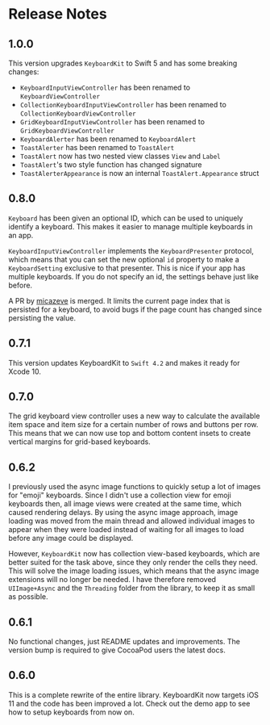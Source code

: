 # Release Notes


## 1.0.0

This version upgrades `KeyboardKit` to Swift 5 and has some breaking changes:

* `KeyboardInputViewController` has been renamed to `KeyboardViewController`
* `CollectionKeyboardInputViewController` has been renamed to `CollectionKeyboardViewController`
* `GridKeyboardInputViewController` has been renamed to `GridKeyboardViewController`
* `KeyboardAlerter` has been renamed to `KeyboardAlert`
* `ToastAlerter` has been renamed to `ToastAlert`
* `ToastAlert` now has two nested view classes `View` and `Label`
* `ToastAlert`'s two style function has changed signature
* `ToastAlerterAppearance` is now an internal `ToastAlert.Appearance` struct


## 0.8.0

`Keyboard` has been given an optional ID, which can be used to uniquely identify
a keyboard. This makes it easier to manage multiple keyboards in an app.

`KeyboardInputViewController` implements the `KeyboardPresenter` protocol, which
means that you can set the new optional `id` property to make a `KeyboardSetting`
exclusive to that presenter. This is nice if your app has multiple keyboards. If
you do not specify an id, the settings behave just like before.

A PR by [micazeve](https://github.com/micazeve) is merged. It limits the current
page index that is persisted for a keyboard, to avoid bugs if the page count has
changed since persisting the value.


## 0.7.1

This version updates KeyboardKit to `Swift 4.2` and makes it ready for Xcode 10.


## 0.7.0

The grid keyboard view controller uses a new way to calculate the available item
space and item size for a certain number of rows and buttons per row. This means
that we can now use top and bottom content insets to create vertical margins for
grid-based keyboards.


## 0.6.2

I previously used the async image functions to quickly setup a lot of images for
"emoji" keyboards. Since I didn't use a collection view for emoji keyboards then,
all image views were created at the same time, which caused rendering delays. By
using the async image approach, image loading was moved from the main thread and
allowed individual images to appear when they were loaded instead of waiting for
all images to load before any image could be displayed.

However, `KeyboardKit` now has collection view-based keyboards, which are better
suited for the task above, since they only render the cells they need. This will
solve the image loading issues, which means that the async image extensions will
no longer be needed. I have therefore removed `UIImage+Async` and the `Threading`
folder from the library, to keep it as small as possible.


## 0.6.1

No functional changes, just README updates and improvements. The version bump is
required to give CocoaPod users the latest docs.


## 0.6.0

This is a complete rewrite of the entire library. KeyboardKit now targets iOS 11
and the code has been improved a lot. Check out the demo app to see how to setup
keyboards from now on.
